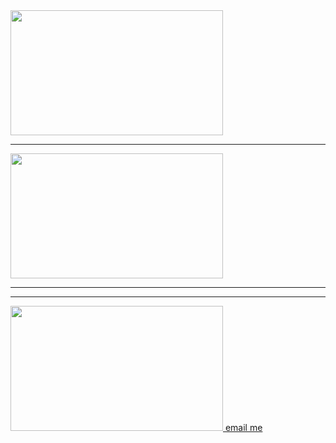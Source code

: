 <html>
<a href="https://wa.link/ud1era">
<img width="340px" height= "200px"src="https://img.shields.io/badge/WHATSAPP-red?style=for-the-badge&logo=whatsapp">  
</a>
  <hr>
<a href="https://ig.me/m/cytra_k9">
<img width="340px" height= "200px"src="https://img.shields.io/badge/INSTAGRAM-purple?style=for-the-badge&logo=instagram">
</a>
<hr>
<a href="https://www.tiktok.com/@cytra_k9"
<img width="340px" height= "200px" src="https://img.shields.io/badge/TIKTOK-black?style=for-the-badge&logo=tiktok"> 
</a>
<hr>
<a href="jackwaikwa1@gmail.com">
  <img width="340px" height= "200px" src="https://files.catbox.moe/snj3h4.jpg"
    <button> email me </button>
</a>
</a>
        

  
</html>
